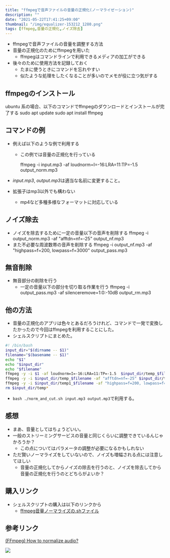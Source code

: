 ```yaml
---
title: "ffmpegで音声ファイルの音量の正規化(ノーマライゼーション)"
description: ""
date: "2021-05-22T17:41:25+09:00"
thumbnail: "/img/equalizer-153212_1280.png"
tags: [ffmpeg,音量の正規化,ノイズ除去]
---
```

- ffmpegで音声ファイルの音量を調整する方法
- 音量の正規化のためにffmpegを用いた
  - ffmpegはコマンドラインで利用できるメディアの加工ができる
- 後々のために使用方法を記録しておく
  - たまに使うときにコマンドを忘れやすい
  - 似たような処理をしたくなることが多いのでメモが役に立つ気がする

## ffmpegのインストール
ubuntu 系の場合、以下のコマンドでffmpegのダウンロードとインストールが完了する
  sudo apt update
  sudo apt install ffmpeg
## コマンドの例
- 例えば以下のような例で利用する
  - この例では音量の正規化を行っている

    ffmpeg -i input.mp3 -af loudnorm=I=-16:LRA=11:TP=-1.5 output_norm.mp3

- *input.mp3*, *output.mp3*は適当な名前に変更すること。
- 拡張子はmp3以外でも構わない
  - mp4など多種多様なフォーマットに対応している

## ノイズ除去
- ノイズを除去するために一定の音量以下の音声を削除する
    ffmpeg -i output_norm.mp3 -af "afftdn=nf=-25" output_nf.mp3
- また不必要な周波数帯の音声を削除する
    ffmpeg -i output_nf.mp3 -af "highpass=f=200, lowpass=f=3000" output_pass.mp3

## 無音削除
- 無音部分の削除を行う
  - 一定の音量以下の部分を切り取る作業を行う
    ffmpeg -i output_pass.mp3 -af silenceremove=1:0:-10dB output_rm.mp3

## 他の方法
- 音量の正規化のアプリは色々とあるだろうけれど、コマンドで一発で変換したかったので今回はffmpegを利用することにした。
- シェルスクリプトにまとめた。
```sh
#! /bin/bash
input_dir="$(dirname -- $1)"
filename="$(basename -- $1)"
echo "$1"
echo "$input_dir"
echo "$filename"
ffmpeg -y -i $1 -af loudnorm=I=-16:LRA=11:TP=-1.5  $input_dir/temp_$filename
ffmpeg -y -i $input_dir/temp_$filename -af "afftdn=nf=-25" $input_dir/temp1_$filename
ffmpeg -y -i $input_dir/temp1_$filename -af "highpass=f=200, lowpass=f=3000" $2
rm $input_dir/temp*
```
- `bash ./norm_and_cut.sh input.mp3 output.mp3`で利用する。
## 感想
- まあ、音量としてはちょうどいい。
- 一般のストリーミングサービスの音量と同じくらいに調整できているんじゃかろうか？
  - この点についてはパラメータの調整が必要になるかもしれない
- ただ賢いノーマライズをしていないので、ノイズも増幅される点には注意してほしい
  - 音量の正規化してからノイズの除去を行うのと、ノイズを除去してから音量の正規化を行うのとどちらがよいか？

## 購入リンク
- シェルスクリプトの購入は以下のリンクから
  - [ffmpeg音量ノーマライズの.shファイル](https://subcul-science.booth.pm/items/3718764)

## 参考リンク
[(FFmpeg) How to normalize audio?](http://johnriselvato.com/ffmpeg-how-to-normalize-audio/)

<script language="javascript" src="//ad.jp.ap.valuecommerce.com/servlet/jsbanner?sid=3563352&pid=887895158"></script><noscript><a href="//ck.jp.ap.valuecommerce.com/servlet/referral?sid=3563352&pid=887895158" rel="nofollow"><img src="//ad.jp.ap.valuecommerce.com/servlet/gifbanner?sid=3563352&pid=887895158" border="0"></a></noscript>